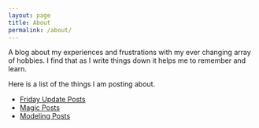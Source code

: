 ```yaml
---
layout: page
title: About
permalink: /about/
---
```


A blog about my experiences and frustrations with my ever changing array of hobbies. I find that as I write things down it helps me to remember and learn.

Here is a list of the things I am posting about.

- [Friday Update Posts](/friday/)
- [Magic Posts](/magic/)
- [Modeling Posts](/modeling/)
